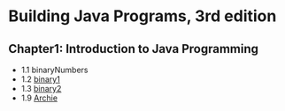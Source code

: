 # Building Java Programs, 3rd edition

## Chapter1: Introduction to Java Programming
* 1.1 binaryNumbers
* 1.2 [binary1](binary1.java)
* 1.3 [binary2](binary2.java)
* 1.9 [Archie](Archie.java)

